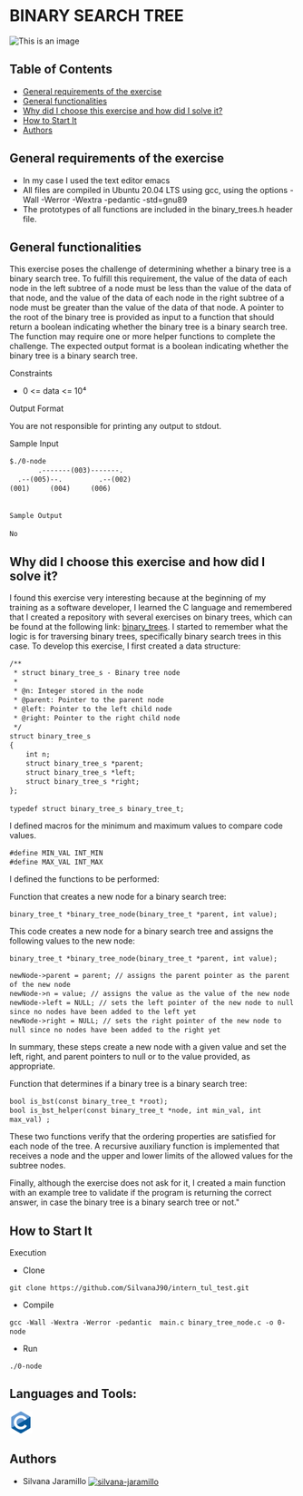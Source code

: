 # BINARY SEARCH TREE

![This is an image](https://upload.wikimedia.org/wikipedia/commons/thumb/d/da/Binary_search_tree.svg/280px-Binary_search_tree.svg.png)

## Table of Contents

- [General requirements of the exercise](https://github.com/SilvanaJ90/intern_tul_test#general-requirements-of-the-exercise)
- [General functionalities](https://github.com/SilvanaJ90/intern_tul_test#general-functionalities)
- [Why did I choose this exercise and how did I solve it?](https://github.com/SilvanaJ90/intern_tul_test#why-did-i-choose-this-exercise-and-how-did-i-solve-it)
- [How to Start It](https://github.com/SilvanaJ90/intern_tul_test#how-to-start-it)
- [Authors](https://github.com/SilvanaJ90/intern_tul_test#authors)


## General requirements of the exercise

- In my case I used the text editor emacs
- All files are compiled in Ubuntu 20.04 LTS using gcc, using the options -Wall -Werror -Wextra -pedantic -std=gnu89
- The prototypes of all functions are included in the binary_trees.h header file.



## General functionalities 

This exercise poses the challenge of determining whether a binary tree is a binary search tree. To fulfill this requirement, the value of the data of each node in the left subtree of a node must be less than the value of the data of that node, and the value of the data of each node in the right subtree of a node must be greater than the value of the data of that node. A pointer to the root of the binary tree is provided as input to a function that should return a boolean indicating whether the binary tree is a binary search tree. The function may require one or more helper functions to complete the challenge. The expected output format is a boolean indicating whether the binary tree is a binary search tree.

Constraints

- 0 <= data <= 10⁴

Output Format

You are not responsible for printing any output to stdout. 

Sample Input
```
$./0-node 
       .-------(003)-------.
  .--(005)--.         .--(002)
(001)     (004)     (006)


Sample Output

No
```

## Why did I choose this exercise and how did I solve it?
I found this exercise very interesting because at the beginning of my training as a software developer, I learned the C language and remembered that I created a repository with several exercises on binary trees, which can be found at the following link: [binary_trees](https://github.com/SilvanaJ90/holbertonschool-binary_trees).
I started to remember what the logic is for traversing binary trees, specifically binary search trees in this case. To develop this exercise, I first created a data structure:

```
/**
 * struct binary_tree_s - Binary tree node
 *
 * @n: Integer stored in the node
 * @parent: Pointer to the parent node
 * @left: Pointer to the left child node
 * @right: Pointer to the right child node
 */
struct binary_tree_s
{
    int n;
    struct binary_tree_s *parent;
    struct binary_tree_s *left;
    struct binary_tree_s *right;
};

typedef struct binary_tree_s binary_tree_t;
```

I defined macros for the minimum and maximum values to compare code values.

```
#define MIN_VAL INT_MIN 
#define MAX_VAL INT_MAX
```
I defined the functions to be performed:

Function that creates a new node for a binary search tree:

```
binary_tree_t *binary_tree_node(binary_tree_t *parent, int value);
```

This code creates a new node for a binary search tree and assigns the following values to the new node:

```
binary_tree_t *binary_tree_node(binary_tree_t *parent, int value);
```
```
newNode->parent = parent; // assigns the parent pointer as the parent of the new node
newNode->n = value; // assigns the value as the value of the new node
newNode->left = NULL; // sets the left pointer of the new node to null since no nodes have been added to the left yet
newNode->right = NULL; // sets the right pointer of the new node to null since no nodes have been added to the right yet

```

In summary, these steps create a new node with a given value and set the left, right, and parent pointers to null or to the value provided, as appropriate.

Function that determines if a binary tree is a binary search tree:

```
bool is_bst(const binary_tree_t *root);
bool is_bst_helper(const binary_tree_t *node, int min_val, int max_val) ;
```
These two functions verify that the ordering properties are satisfied for each node of the tree. A recursive auxiliary function is implemented that receives a node and the upper and lower limits of the allowed values for the subtree nodes.

Finally, although the exercise does not ask for it, I created a main function with an example tree to validate if the program is returning the correct answer, in case the binary tree is a binary search tree or not."

## How to Start It

Execution
- Clone
```
git clone https://github.com/SilvanaJ90/intern_tul_test.git
```
- Compile
```
gcc -Wall -Wextra -Werror -pedantic  main.c binary_tree_node.c -o 0-node
```
- Run
```
./0-node
```

## Languages and Tools:

<p align="left"> <a href="https://www.cprogramming.com/" target="_blank" rel="noreferrer"> <img src="https://raw.githubusercontent.com/devicons/devicon/master/icons/c/c-original.svg" alt="c" width="40" height="40"/> </a> </p>



## Authors
- Silvana Jaramillo
 <a href="https://linkedin.com/in/silvana-jaramillo" target="blank"><img align="center" src="https://raw.githubusercontent.com/rahuldkjain/github-profile-readme-generator/master/src/images/icons/Social/linked-in-alt.svg" alt="silvana-jaramillo" height="30" width="40" /></a>
